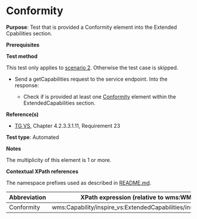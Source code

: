 # Conformity

**Purpose**: Test that is provided a Conformity element into the Extended Cpabilities section.

**Prerequisites**

**Test method**

This test only applies to [scenario 2](#scenario-2). Otherwise the test case is skipped.

* Send a getCapabilities request to the service endpoint. Into the response:

  * Check if is provided at least one [Conformity](#Conformity) element within the ExtendedCapabilities section.

**Reference(s)**
* [TG VS](./README.md#ref_TG_VS), Chapter 4.2.3.3.1.11, Requirement 23

**Test type**: Automated

**Notes**

The multiplicity of this element is 1 or more.

**Contextual XPath references**

The namespace prefixes used as described in [README.md](./README.md#namespaces).

Abbreviation                                               |  XPath expression (relative to wms:WMS_Capabilities)
---------------------------------------------------------- | -------------------------------------------------------------------------
Conformity <a name="Conformity"></a> | wms:Capability/inspire_vs:ExtendedCapabilities/inspire_common:Conformity